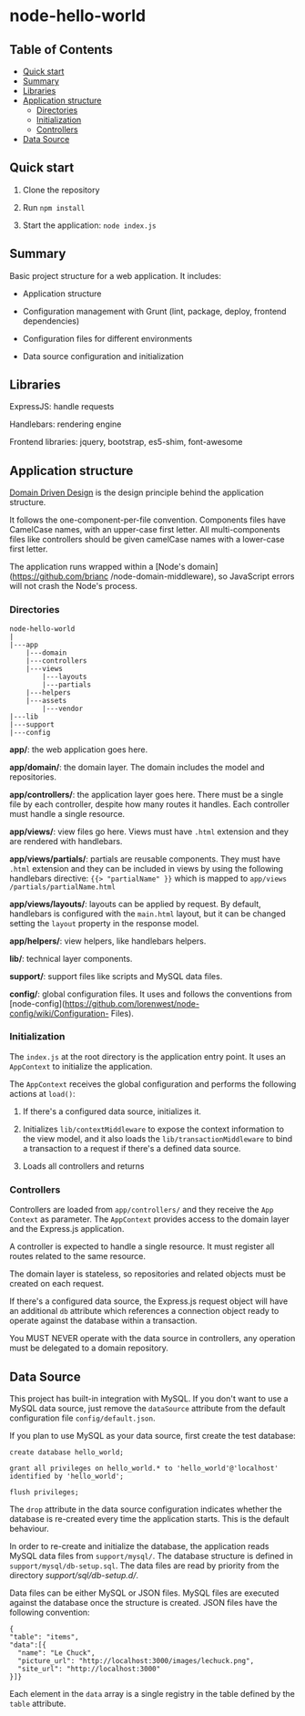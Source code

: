 node-hello-world
================

## Table of Contents

  * [Quick start](#quick-start)
  * [Summary](#summary)
  * [Libraries](#libraries)
  * [Application structure](#application-structure)
    * [Directories](#directories)
    * [Initialization](#initialization)
    * [Controllers](#controllers)
  * [Data Source](#data-source)

## Quick start

1. Clone the repository

2. Run ```npm install```

3. Start the application: ```node index.js```

## Summary

Basic project structure for a web application. It includes:

* Application structure

* Configuration management with Grunt (lint, package, deploy, frontend
dependencies)

* Configuration files for different environments

* Data source configuration and initialization

## Libraries

ExpressJS: handle requests

Handlebars: rendering engine

Frontend libraries: jquery, bootstrap, es5-shim, font-awesome

## Application structure

[Domain Driven Design](https://en.wikipedia.org/wiki/Domain-driven_design) is
the design principle behind the application structure.

It follows the one-component-per-file convention. Components files have CamelCase
names, with an upper-case first letter. All multi-components files like
controllers should be given camelCase names with a lower-case first letter.

The application runs wrapped within a [Node's domain](https://github.com/brianc
/node-domain-middleware), so JavaScript errors will not crash the Node's
process.

### Directories

```
node-hello-world
|
|---app
    |---domain
    |---controllers
    |---views
        |---layouts
        |---partials
    |---helpers
    |---assets
        |---vendor
|---lib
|---support
|---config
```

**app/**: the web application goes here.

**app/domain/**: the domain layer. The domain includes the model and
repositories.

**app/controllers/**: the application layer goes here. There must be a single
file by each controller, despite how many routes it handles. Each controller
must handle a single resource.

**app/views/**: view files go here. Views must have ```.html``` extension and
they are rendered with handlebars.

**app/views/partials/**: partials are reusable components. They must have
```.html``` extension and they can be included in views by using the following
handlebars directive: ```{{> "partialName" }}``` which is mapped to ```app/views
/partials/partialName.html```

**app/views/layouts/**: layouts can be applied by request. By default,
handlebars is configured with the ```main.html``` layout, but it can be changed
setting the ```layout``` property in the response model.

**app/helpers/**: view helpers, like handlebars helpers.

**lib/**: technical layer components.

**support/**: support files like scripts and MySQL data files.

**config/**: global configuration files. It uses and follows the conventions
from [node-config](https://github.com/lorenwest/node-config/wiki/Configuration-
Files).

### Initialization

The ```index.js``` at the root directory is the application entry point. It uses
an ```AppContext``` to initialize the application.

The ```AppContext``` receives the global configuration and performs the
following actions at ```load()```:

1. If there's a configured data source, initializes it.

2. Initializes ```lib/contextMiddleware``` to expose the context information to
the view model, and it also loads the ```lib/transactionMiddleware``` to bind a
transaction to a request if there's a defined data source.

3. Loads all controllers and returns

### Controllers

Controllers are loaded from ```app/controllers/``` and they receive the ```App
Context``` as parameter. The ```AppContext``` provides access to the domain
layer and the Express.js application.

A controller is expected to handle a single resource. It must register all
routes related to the same resource.

The domain layer is stateless, so repositories and related objects must be
created on each request.

If there's a configured data source, the Express.js request object will have
an additional ```db``` attribute which references a connection object ready
to operate against the database within a transaction.

You MUST NEVER operate with the data source in controllers, any operation must
be delegated to a domain repository.

## Data Source

This project has built-in integration with MySQL. If you don't want to use a
MySQL data source, just remove the ```dataSource``` attribute from the default
configuration file ```config/default.json```.

If you plan to use MySQL as your data source, first create the test database:

```
create database hello_world;

grant all privileges on hello_world.* to 'hello_world'@'localhost'
identified by 'hello_world';

flush privileges;
```

The ```drop``` attribute in the data source configuration indicates whether the
database is re-created every time the application starts. This is the default
behaviour.

In order to re-create and initialize the database, the application reads
MySQL data files from ```support/mysql/```. The database structure is defined
in ```support/mysql/db-setup.sql```. The data files are read by priority from
the directory *support/sql/db-setup.d/*.

Data files can be either MySQL or JSON files. MySQL files are executed against
the database once the structure is created. JSON files have the following
convention:

```
{
"table": "items",
"data":[{
  "name": "Le Chuck",
  "picture_url": "http://localhost:3000/images/lechuck.png",
  "site_url": "http://localhost:3000"
}]}
```

Each element in the ```data``` array is a single registry in the table defined
by the ```table``` attribute.
